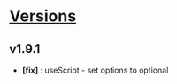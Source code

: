 # [Versions](https://github.com/Tracktor/react-utils/releases)

## v1.9.1
- **[fix]** : useScript - set options to optional
